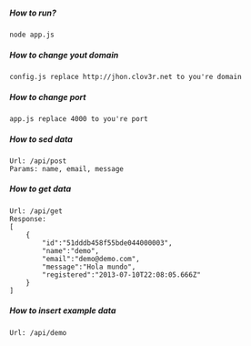 ##### How to run?

    node app.js

##### How to change yout domain

    config.js replace http://jhon.clov3r.net to you're domain

##### How to change port
    app.js replace 4000 to you're port



##### How to sed data
    
    Url: /api/post
    Params: name, email, message

##### How to get data
    
    Url: /api/get
    Response:
    [
        {
            "id":"51dddb458f55bde044000003",
            "name":"demo",
            "email":"demo@demo.com",
            "message":"Hola mundo",
            "registered":"2013-07-10T22:08:05.666Z"
        }
    ]

##### How to insert example data

    Url: /api/demo
